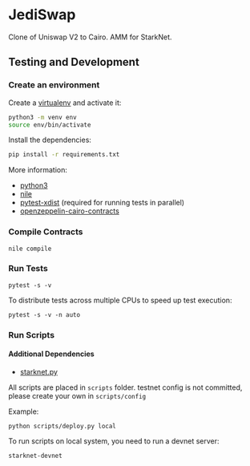 # JediSwap

Clone of Uniswap V2 to Cairo. AMM for StarkNet.

## Testing and Development

### Create an environment

Create a [virtualenv](https://docs.python.org/3/library/venv.html) and activate it:

```bash
python3 -m venv env
source env/bin/activate
```

Install the dependencies:

```bash
pip install -r requirements.txt
```

More information:
* [python3](https://www.python.org/downloads/release/python-3910/)
* [nile](https://github.com/OpenZeppelin/nile)
* [pytest-xdist](https://github.com/pytest-dev/pytest-xdist) (required for running tests in parallel)
* [openzeppelin-cairo-contracts](https://github.com/OpenZeppelin/cairo-contracts)


### Compile Contracts
```
nile compile
```

### Run Tests
```
pytest -s -v
```
To distribute tests across multiple CPUs to speed up test execution: 
```
pytest -s -v -n auto
```

### Run Scripts

#### Additional Dependencies

* [starknet.py](https://github.com/software-mansion/starknet.py)

All scripts are placed in ```scripts``` folder. testnet config is not committed, please create your own in ```scripts/config```

Example:
```
python scripts/deploy.py local
```

To run scripts on local system, you need to run a devnet server:
```
starknet-devnet
```